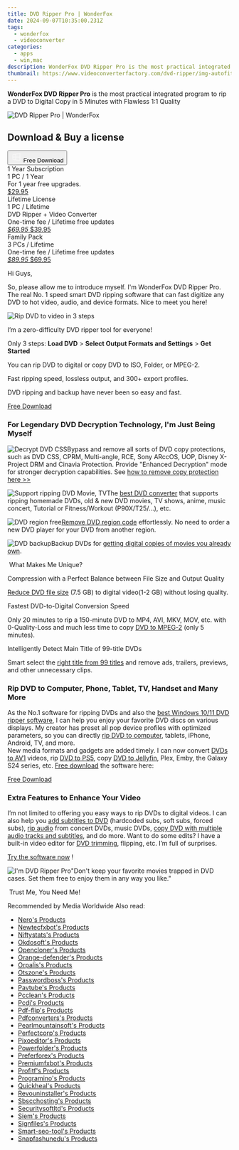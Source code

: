 ```yaml
---
title: DVD Ripper Pro | WonderFox
date: 2024-09-07T10:35:00.231Z
tags: 
  - wonderfox
  - videoconverter
categories: 
  - apps
  - win,mac
description: WonderFox DVD Ripper Pro is the most practical integrated program to rip a DVD to Digital Copy in 5 Minutes with Flawless 1:1 Quality
thumbnail: https://www.videoconverterfactory.com/dvd-ripper/img-autofit/box.png
---
```


**WonderFox DVD Ripper Pro** is the most practical integrated program to rip a DVD to Digital Copy in 5 Minutes with Flawless 1:1 Quality

![DVD Ripper Pro | WonderFox](https://www.videoconverterfactory.com/dvd-ripper/img-autofit/box.png)

## Download & Buy a license


<div class="mx-auto flex items-center justify-center">
  <button 
  onclick="javascript:window.open('https://secure.avangate.com/order/checkout.php?PRODS=4712834&QTY=1&AFFILIATE=108875&CART=1&CARD=2&SHORT_FORM=1&DESIGN_TYPE=2&COUPON=PACK-RIPHD', '_blank');
    window.open('https://us.videoconverterfactory.com/download/dvd-ripper.exe', '_blank');void(0);"
  class="flex flex-row font-bold rounded-lg text-lg w-48 h-16 bg-[#FF8014] text-[#ffffff] items-center justify-center p-2">
    <svg width="24px" height="24px" viewBox="0 0 24 24" xmlns="http://www.w3.org/2000/svg" color="#ffffff" fill="none" stroke="currentColor" stroke-width="3" stroke-linecap="round" stroke-linejoin="round"><path d="M4 16.9865V7.01353C4 6.71792 4.21531 6.46636 4.50737 6.42072L19.3074 4.10822C19.6713 4.05137 20 4.33273 20 4.70103V19.299C20 19.6673 19.6713 19.9486 19.3074 19.8918L4.50737 17.5793C4.21531 17.5336 4 17.2821 4 16.9865Z" stroke="#f8f7f7" stroke-width="1.5"></path><path d="M4 12H20" stroke="#f8f7f7" stroke-width="1.5"></path><path d="M10.5 5.5V18.5" stroke="#f8f7f7" stroke-width="1.5"></path></svg>
    <span class="font-medium mx-auto">Free Download</span>  
  </button>
</div>


<div class="mx-auto flex items-center justify-center">
  <div class="m-8 grid grid-cols-1 gap-6 xl:grid-cols-3">
    <div class="flex w-full flex-col rounded-2xl bg-[#ffffff] text-[#374151] shadow-xl xl:w-96">
      <div class="flex h-full flex-col p-8">
        <div class="pb-6 text-3xl font-bold">1 Year Subscription</div>
        <div class="pb-12 text-lg">
          1 PC / 1 Year
          <div class="text-xs">For 1 year free upgrades.</div>
        </div>
        <div class="flex flex-col gap-3 text-base"></div>
        <div class="flex flex-grow"></div>
        <div class="flex pt-10">
          <a href="https://secure.2checkout.com/order/checkout.php?PRODS=4710207&QTY=1&AFFILIATE=108875&CART=1&CARD=2&SHORT_FORM=1&DESIGN_TYPE=2" class="w-full transform cursor-pointer rounded-lg bg-[#7e22ce] p-3 text-center text-xl font-bold !text-[#ffffff] !no-underline transition-transform hover:bg-purple-800 active:scale-95"> 
            <em></em>
            $29.95 
          </a>
        </div>
      </div>
    </div>
    <div class="flex w-full flex-col rounded-2xl bg-[#ffffff] text-[#374151] shadow-xl xl:w-96">
      <div class="flex h-full flex-col p-8">
        <div class="pb-6 text-3xl font-bold">Lifetime License</div>
        <div class="pb-12 text-lg">
          1 PC / Lifetime
          <div class="text-xs">DVD Ripper + Video Converter</div>
          <div class="text-xs">One-time fee / Lifetime free updates</div>
        </div>
        <div class="flex flex-col gap-3 text-base"></div>
        <div class="flex flex-grow"></div>
        <div class="flex pt-10">
          <a href="https://secure.avangate.com/order/checkout.php?PRODS=4712834&QTY=1&AFFILIATE=108875&CART=1&CARD=2&SHORT_FORM=1&DESIGN_TYPE=2&COUPON=PACK-RIPHD" class="w-full transform cursor-pointer rounded-lg bg-[#7e22ce] p-3 text-center text-xl font-bold !text-[#ffffff] !no-underline transition-transform hover:bg-purple-800 active:scale-95">
            <em class="text-base line-through !text-[#c5c5c5]">$69.95</em>
            $39.95
          </a>
        </div>
      </div>
    </div>
    <div class="flex w-full flex-col rounded-2xl bg-[#ffffff] text-[#374151] shadow-xl xl:w-96">
      <div class="flex h-full flex-col p-8">
        <div class="pb-6 text-3xl font-bold">Family Pack</div>
        <div class="pb-12 text-lg">
          3 PCs / Lifetime
          <div class="text-xs">One-time fee / Lifetime free updates</div>
        </div>
        <div class="flex flex-col gap-3 text-base"></div>
        <div class="flex flex-grow"></div>
        <div class="flex pt-10">
          <a href="https://secure.2checkout.com/order/checkout.php?PRODS=4712835&QTY=1&AFFILIATE=108875&CART=1&CARD=2&SHORT_FORM=1&DESIGN_TYPE=2&COUPON=FP-20" class="w-full transform cursor-pointer rounded-lg bg-[#7e22ce] p-3 text-center text-xl font-bold !text-[#ffffff] !no-underline transition-transform hover:bg-purple-800 active:scale-95">
            <em class="text-base line-through !text-[#c5c5c5]">$89.95</em>
            $69.95
          </a>
        </div>
      </div>
    </div>
  </div>
</div>


Hi Guys,

So, please allow me to introduce myself. I'm WonderFox DVD Ripper Pro. The real No. 1 speed smart DVD ripping software that can fast digitize any DVD to hot video, audio, and device formats. Nice to meet you here!

![Rip DVD to video in 3 steps](https://www.videoconverterfactory.com/dvd-ripper//img-autofit/3steps.jpg)

I’m a zero-difficulty DVD ripper tool for everyone!

Only 3 steps: **Load DVD** > **Select Output Formats and Settings** > **Get Started**

You can rip DVD to digital or copy DVD to ISO, Folder, or MPEG-2.

Fast ripping speed, lossless output, and 300+ export profiles.

DVD ripping and backup have never been so easy and fast.

[Free Download](https://us.videoconverterfactory.com/download/dvd-ripper.exe)


### For Legendary DVD Decryption Technology, I'm Just Being Myself  

![Decrypt DVD CSS](https://www.videoconverterfactory.com/dvd-ripper//img-autofit/icon-1.png)Bypass and remove all sorts of DVD copy protections, such as DVD CSS, CPRM, Multi-angle, RCE, Sony ARccOS, UOP, Disney X-Project DRM and Cinavia Protection. Provide "Enhanced Decryption" mode for stronger decryption capabilities. See [how to remove copy protection here >>](https://www.videoconverterfactory.com/tips/remove-copy-protection-from-dvd.html)

![Support ripping DVD Movie, TV](https://www.videoconverterfactory.com/dvd-ripper//img-autofit/icon-2.png)The [best DVD converter](https://www.videoconverterfactory.com/convert-dvd/best-dvd-converters.html) that supports ripping homemade DVDs, old & new DVD movies, TV shows, anime, music concert, Tutorial or Fitness/Workout (P90X/T25/...), etc.

![DVD region free](https://www.videoconverterfactory.com/dvd-ripper//img-autofit/icon-3.png)[Remove DVD region code](https://www.videoconverterfactory.com/tips/how-to-remove-region-code-from-dvd-actually.html) effortlessly. No need to order a new DVD player for your DVD from another region.

![DVD backup](https://www.videoconverterfactory.com/dvd-ripper//img-autofit/icon-4.png)Backup DVDs for [getting digital copies of movies you already own](https://www.videoconverterfactory.com/tips/get-digital-copy-of-dvd-i-own.html).

 What Makes Me Unique? 

Compression with a Perfect Balance between File Size and Output Quality

[Reduce DVD file size](https://www.videoconverterfactory.com/tips/dvd-file-size.html) (7.5 GB) to digital video(1-2 GB) without losing quality.

Fastest DVD-to-Digital Conversion Speed

Only 20 minutes to rip a 150-minute DVD to MP4, AVI, MKV, MOV, etc. with 0-Quality-Loss and much less time to copy [DVD to MPEG-2](https://www.videoconverterfactory.com/tips/dvd-to-mpeg2.html) (only 5 minutes).

Intelligently Detect Main Title of 99-title DVDs

Smart select the [right title from 99 titles](https://www.videoconverterfactory.com/tips/99-title-dvd.html) and remove ads, trailers, previews, and other unnecessary clips.

### Rip DVD to Computer, Phone, Tablet, TV, Handset and Many More

As the No.1 software for ripping DVDs and also the [best Windows 10/11 DVD ripper software](https://www.videoconverterfactory.com/tips/best-windows-10-dvd-ripper.html), I can help you enjoy your favorite DVD discs on various displays. My creator has preset all pop device profiles with optimized parameters, so you can directly [rip DVD to computer](https://www.videoconverterfactory.com/tips/how-to-download-dvd-to-computer.html), tablets, iPhone, Android, TV, and more.  
New media formats and gadgets are added timely. I can now convert [DVDs to AV1](https://www.videoconverterfactory.com/tips/dvd-to-av1.html) videos, rip [DVD to PS5](https://www.videoconverterfactory.com/tips/can-ps5-play-dvd.html), copy [DVD to Jellyfin](https://www.videoconverterfactory.com/convert-dvd/rip-dvd-for-jellyfin.html), Plex, Emby, the Galaxy S24 series, etc. [Free download](https://us.videoconverterfactory.com/download/dvd-ripper.exe) the software here:

[Free Download](https://us.videoconverterfactory.com/download/dvd-ripper.exe)

  

### Extra Features to Enhance Your Video

I’m not limited to offering you easy ways to rip DVDs to digital videos. I can also help you [add subtitles to DVD](https://www.videoconverterfactory.com/tips/add-subtitles-to-dvd.html) (hardcoded subs, soft subs, forced subs), [rip audio](https://www.videoconverterfactory.com/tips/dvd-audio-ripper.html) from concert DVDs, music DVDs, [copy DVD with multiple audio tracks and subtitles](https://www.videoconverterfactory.com/tips/rip-dvd-with-multiple-audio-tracks-and-subtitles.html), and do more. Want to do some edits? I have a built-in video editor for [DVD trimming](https://www.videoconverterfactory.com/tips/how-to-cut-any-clip-from-dvd-movie.html), flipping, etc. I’m full of surprises.

[Try the software now](https://us.videoconverterfactory.com/download/dvd-ripper.exe) !

![I'm DVD Ripper Pro](https://www.videoconverterfactory.com/dvd-ripper//img-autofit/robot-down.png)"Don't keep your favorite movies trapped in DVD cases. Set them free to enjoy them in any way you like."

 Trust Me, You Need Me! 

Recommended by Media Worldwide
<span class="atpl-alsoreadstyle">Also read:</span>
<div><ul>
<li><a href="https://tools.techidaily.com/nero/products/"><u>Nero's Products</u></a></li>
<li><a href="https://tools.techidaily.com/newtecfxbot/products/"><u>Newtecfxbot's Products</u></a></li>
<li><a href="https://tools.techidaily.com/niftystats/products/"><u>Niftystats's Products</u></a></li>
<li><a href="https://tools.techidaily.com/okdosoft/products/"><u>Okdosoft's Products</u></a></li>
<li><a href="https://tools.techidaily.com/opencloner/products/"><u>Opencloner's Products</u></a></li>
<li><a href="https://tools.techidaily.com/orange-defender/products/"><u>Orange-defender's Products</u></a></li>
<li><a href="https://tools.techidaily.com/orpalis/products/"><u>Orpalis's Products</u></a></li>
<li><a href="https://tools.techidaily.com/otszone/products/"><u>Otszone's Products</u></a></li>
<li><a href="https://tools.techidaily.com/passwordboss/products/"><u>Passwordboss's Products</u></a></li>
<li><a href="https://tools.techidaily.com/pavtube/products/"><u>Pavtube's Products</u></a></li>
<li><a href="https://tools.techidaily.com/pcclean/products/"><u>Pcclean's Products</u></a></li>
<li><a href="https://tools.techidaily.com/pcdj/products/"><u>Pcdj's Products</u></a></li>
<li><a href="https://tools.techidaily.com/pdf-flip/products/"><u>Pdf-flip's Products</u></a></li>
<li><a href="https://tools.techidaily.com/pdfconverters/products/"><u>Pdfconverters's Products</u></a></li>
<li><a href="https://tools.techidaily.com/pearlmountainsoft/products/"><u>Pearlmountainsoft's Products</u></a></li>
<li><a href="https://tools.techidaily.com/perfectcorp/products/"><u>Perfectcorp's Products</u></a></li>
<li><a href="https://tools.techidaily.com/pixoeditor/products/"><u>Pixoeditor's Products</u></a></li>
<li><a href="https://tools.techidaily.com/powerfolder/products/"><u>Powerfolder's Products</u></a></li>
<li><a href="https://tools.techidaily.com/preferforex/products/"><u>Preferforex's Products</u></a></li>
<li><a href="https://tools.techidaily.com/premiumfxbot/products/"><u>Premiumfxbot's Products</u></a></li>
<li><a href="https://tools.techidaily.com/profitf/products/"><u>Profitf's Products</u></a></li>
<li><a href="https://tools.techidaily.com/programino/products/"><u>Programino's Products</u></a></li>
<li><a href="https://tools.techidaily.com/quickheal/products/"><u>Quickheal's Products</u></a></li>
<li><a href="https://tools.techidaily.com/revouninstaller/products/"><u>Revouninstaller's Products</u></a></li>
<li><a href="https://tools.techidaily.com/sbscchosting/products/"><u>Sbscchosting's Products</u></a></li>
<li><a href="https://tools.techidaily.com/securitysoftltd/products/"><u>Securitysoftltd's Products</u></a></li>
<li><a href="https://tools.techidaily.com/siem/products/"><u>Siem's Products</u></a></li>
<li><a href="https://tools.techidaily.com/signfiles/products/"><u>Signfiles's Products</u></a></li>
<li><a href="https://tools.techidaily.com/smart-seo-tool/products/"><u>Smart-seo-tool's Products</u></a></li>
<li><a href="https://tools.techidaily.com/snapfashunedu/products/"><u>Snapfashunedu's Products</u></a></li>
</ul></div>

<ins class="adsbygoogle"
      style="display:block"
      data-ad-client="ca-pub-7571918770474297"
      data-ad-slot="8358498916"
      data-ad-format="auto"
      data-full-width-responsive="true"></ins>